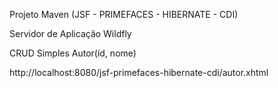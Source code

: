 Projeto Maven (JSF - PRIMEFACES - HIBERNATE - CDI)

Servidor de Aplicação Wildfly

CRUD Simples Autor(id, nome)

http://localhost:8080/jsf-primefaces-hibernate-cdi/autor.xhtml
